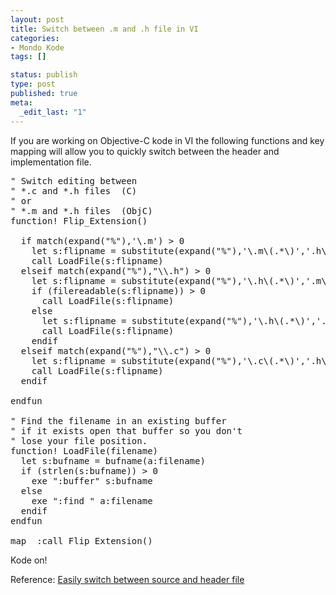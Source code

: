 ```yaml
--- 
layout: post
title: Switch between .m and .h file in VI
categories: 
- Mondo Kode
tags: []

status: publish
type: post
published: true
meta: 
  _edit_last: "1"
---
```

If you are working on Objective-C kode in VI the following functions and key mapping will allow you to quickly switch between the header and implementation file.

<pre lang="vim" >
" Switch editing between
" *.c and *.h files  (C)
" or
" *.m and *.h files  (ObjC)
function! Flip_Extension()

  if match(expand("%"),'\.m') > 0
    let s:flipname = substitute(expand("%"),'\.m\(.*\)','.h\1',"")
    call LoadFile(s:flipname)
  elseif match(expand("%"),"\\.h") > 0
    let s:flipname = substitute(expand("%"),'\.h\(.*\)','.m\1',"")
    if (filereadable(s:flipname)) > 0
      call LoadFile(s:flipname)
    else
      let s:flipname = substitute(expand("%"),'\.h\(.*\)','.c\1',"")
      call LoadFile(s:flipname)
    endif
  elseif match(expand("%"),"\\.c") > 0
    let s:flipname = substitute(expand("%"),'\.c\(.*\)','.h\1',"")
    call LoadFile(s:flipname)
  endif

endfun

" Find the filename in an existing buffer
" if it exists open that buffer so you don't
" lose your file position.
function! LoadFile(filename)
  let s:bufname = bufname(a:filename)
  if (strlen(s:bufname)) > 0
    exe ":buffer" s:bufname
  else
    exe ":find " a:filename
  endif
endfun

map <f4> :call Flip_Extension()<cr>
</pre>

Kode on!

Reference:
<a href="http://vim.wikia.com/wiki/Easily_switch_between_source_and_header_file">Easily switch between source and header file</a>
